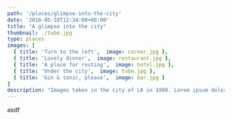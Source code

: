 ```yaml
---
path: '/places/glimpse-into-the-city'
date: '2018-05-18T12:34:00+00:00'
title: "A glimpse into the city"
thumbnail: ./tube.jpg
type: places
images: [
  { title: 'Turn to the left',  image: corner.jpg },
  { title: 'Lovely dinner',  image: restaurant.jpg },
  { title: 'A place for resting',  image: hotel.jpg },
  { title: 'Under the city',  image: tube.jpg },
  { title: 'Gin & tonic, please',  image: bar.jpg }
]
description: "Images taken in the city of LA in 1998. Lorem ipsum dolor sit amet, consectetur adipiscing elit. Nunc sit amet augue lorem. Pellentesque habitant morbi tristique senectus et netus et malesuada fames ac turpis egestas. Aenean cursus sem ligula, quis facilisis erat bibendum ut."
---
```

asdf